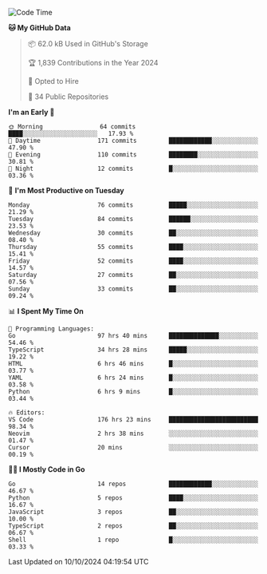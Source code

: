 <!--START_SECTION:thansetan-waka-->
![Code Time](http://img.shields.io/badge/Code%20Time-179%20hrs%2021%20mins-blue)

**🐱 My GitHub Data** 

> 📦 62.0 kB Used in GitHub's Storage 
 > 
> 🏆 1,839 Contributions in the Year 2024
 > 
> 💼 Opted to Hire
 > 
> 📜 34 Public Repositories 
 > 

**I'm an Early 🐤** 

```text
🌞 Morning                64 commits          ████░░░░░░░░░░░░░░░░░░░░░   17.93 % 
🌆 Daytime                171 commits         ████████████░░░░░░░░░░░░░   47.90 % 
🌃 Evening                110 commits         ████████░░░░░░░░░░░░░░░░░   30.81 % 
🌙 Night                  12 commits          █░░░░░░░░░░░░░░░░░░░░░░░░   03.36 % 
```

📅 **I'm Most Productive on Tuesday** 

```text
Monday                   76 commits          █████░░░░░░░░░░░░░░░░░░░░   21.29 % 
Tuesday                  84 commits          ██████░░░░░░░░░░░░░░░░░░░   23.53 % 
Wednesday                30 commits          ██░░░░░░░░░░░░░░░░░░░░░░░   08.40 % 
Thursday                 55 commits          ████░░░░░░░░░░░░░░░░░░░░░   15.41 % 
Friday                   52 commits          ████░░░░░░░░░░░░░░░░░░░░░   14.57 % 
Saturday                 27 commits          ██░░░░░░░░░░░░░░░░░░░░░░░   07.56 % 
Sunday                   33 commits          ██░░░░░░░░░░░░░░░░░░░░░░░   09.24 % 
```

📊 **I Spent My Time On** 

```text
💬 Programming Languages: 
Go                       97 hrs 40 mins      ██████████████░░░░░░░░░░░   54.46 % 
TypeScript               34 hrs 28 mins      █████░░░░░░░░░░░░░░░░░░░░   19.22 % 
HTML                     6 hrs 46 mins       █░░░░░░░░░░░░░░░░░░░░░░░░   03.77 % 
YAML                     6 hrs 24 mins       █░░░░░░░░░░░░░░░░░░░░░░░░   03.58 % 
Python                   6 hrs 9 mins        █░░░░░░░░░░░░░░░░░░░░░░░░   03.44 % 

🔥 Editors: 
VS Code                  176 hrs 23 mins     █████████████████████████   98.34 % 
Neovim                   2 hrs 38 mins       ░░░░░░░░░░░░░░░░░░░░░░░░░   01.47 % 
Cursor                   20 mins             ░░░░░░░░░░░░░░░░░░░░░░░░░   00.19 % 
```

**🧑‍💻 I Mostly Code in Go** 

```text
Go                       14 repos            ████████████░░░░░░░░░░░░░   46.67 % 
Python                   5 repos             ████░░░░░░░░░░░░░░░░░░░░░   16.67 % 
JavaScript               3 repos             ██░░░░░░░░░░░░░░░░░░░░░░░   10.00 % 
TypeScript               2 repos             ██░░░░░░░░░░░░░░░░░░░░░░░   06.67 % 
Shell                    1 repo              █░░░░░░░░░░░░░░░░░░░░░░░░   03.33 % 
```

Last Updated on 10/10/2024 04:19:54 UTC
<!--END_SECTION:thansetan-waka-->